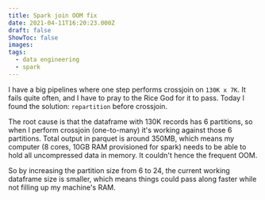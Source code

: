 ```yaml
---
title: Spark join OOM fix
date: 2021-04-11T16:20:23.000Z
draft: false
ShowToc: false
images:
tags:
  - data engineering
  - spark
---
```

I have a big pipelines where one step performs crossjoin on `130K x 7K`. It fails quite often, and I have to pray to the Rice God for it to pass. Today I found the solution: `repartition` before crossjoin.

The root cause is that the dataframe with 130K records has 6 partitions, so when I perform crossjoin (one-to-many) it's working against those 6 partitions. Total output in parquet is around 350MB, which means my computer (8 cores, 10GB RAM provisioned for spark) needs to be able to hold all uncompressed data in memory. It couldn't hence the frequent OOM.

So by increasing the partition size from 6 to 24, the current working dataframe size is smaller, which means things could pass along faster while not filling up my machine's RAM.

